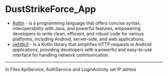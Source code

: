 # DustStrikeForce_App

* [Kotlin](https://kotlinlang.org/) -   is a programming language that offers concise syntax, interoperability with Java, and powerful features, empowering developers to write clean, efficient, and robust code for various platforms, including Android, server-side, and web applications.
* [okhttp3](https://square.github.io/okhttp/) - is a Kotlin library that simplifies HTTP requests in Android applications, providing developers with a powerful and easy-to-use interface for handling network communication.
---
In FIles ApiService, AuthService and LoginActivity set IP adress
